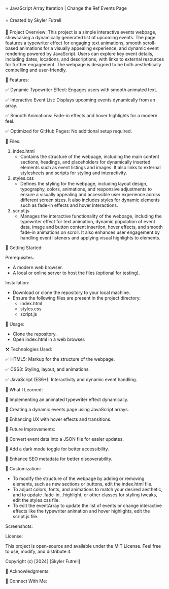 ⭐ JavaScript Array Iteration | Change the Ref Events Page

⭐ Created by Skyler Futrell

📌 Project Overview: This project is a simple interactive events webpage, showcasing a dynamically generated list of upcoming events. The page features a typewriter effect for engaging text animations, smooth scroll-based animations for a visually appealing experience, and dynamic event rendering powered by JavaScript. Users can explore key event details, including dates, locations, and descriptions, with links to external resources for further engagement. The webpage is designed to be both aesthetically compelling and user-friendly.

🚀 Features:

✅ Dynamic Typewriter Effect: Engages users with smooth animated text.

✅ Interactive Event List: Displays upcoming events dynamically from an array.

✅ Smooth Animations: Fade-in effects and hover highlights for a modern feel.

✅ Optimized for GitHub Pages: No additional setup required.

📂 Files:
  1. index.html
     - Contains the structure of the webpage, including the main content sections, headings, and placeholders for dynamically inserted elements such as event listings and images.
     It also links to external stylesheets and scripts for styling and interactivity.
  3. styles.css
     - Defines the styling for the webpage, including layout design, typography, colors, animations, and responsive adjustments to ensure a visually appealing and accessible user experience across different screen sizes.
     It also includes styles for dynamic elements such as fade-in effects and hover interactions.
  5. script.js
     - Manages the interactive functionality of the webpage, including the typewriter effect for text animation, dynamic population of event data, image and button content insertion, hover effects, and smooth fade-in animations on 
     scroll. It also enhances user engagement by handling event listeners and applying visual highlights to elements.

🏁 Getting Started:

  Prerequisites:
  - A modern web browser.
  - A local or online server to host the files (optional for testing).
    
  Installation:
  - Download or clone the repository to your local machine.
  - Ensure the following files are present in the project directory:
    - index.html
    - styles.css
    - script.js
  
📖 Usage:
- Clone the repository. 
- Open index.html in a web browser. 

⚒️ Technologies Used:

✅ HTML5: Markup for the structure of the webpage.

✅ CSS3: Styling, layout, and animations. 

✅ JavaScript (ES6+): Interactivity and dynamic event handling.

📝 What I Learned:

🧠 Implementing an animated typewriter effect dynamically.

🧠 Creating a dynamic events page using JavaScript arrays.

🧠 Enhancing UX with hover effects and transitions.

🎯 Future Improvements:

🚀 Convert event data into a JSON file for easier updates.

🚀 Add a dark mode toggle for better accessibility.

🚀 Enhance SEO metadata for better discoverability.

🎨 Customization:
- To modify the structure of the webpage by adding or removing elements, such as new sections or buttons, edit the index.html file.
- To adjust colors, fonts, and animations to match your desired aesthetic, and to update .fade-in, .highlight, or other classes for styling tweaks, edit the styles.css file.
- To edit the eventArray to update the list of events or change interactive effects like the typewriter animation and hover highlights, edit the script.js file.

Screenshots:

License:

This project is open-source and available under the MIT License. Feel free to use, modify, and distribute it.

Copyright (c) [2024] [Skyler Futrell]

📢 Acknowledgments:

🔗 Connect With Me:
